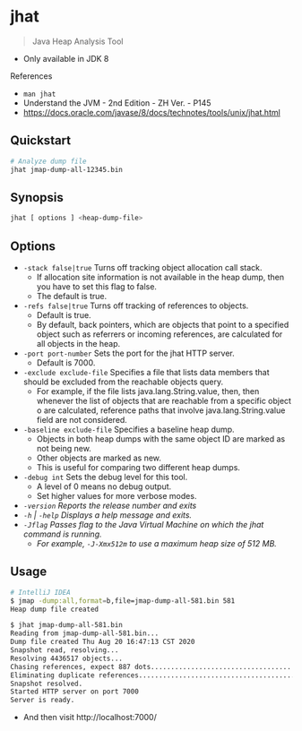 # jhat

> Java Heap Analysis Tool

- Only available in JDK 8

References

- `man jhat`
- Understand the JVM - 2nd Edition - ZH Ver. - P145
- https://docs.oracle.com/javase/8/docs/technotes/tools/unix/jhat.html

## Quickstart

```bash
# Analyze dump file
jhat jmap-dump-all-12345.bin
```

## Synopsis

```bash
jhat [ options ] <heap-dump-file>
```

## Options

- `-stack false|true` Turns off tracking object allocation call stack.
    - If allocation site information is not available in the heap dump, then you have to set this flag to false.
    - The default is true.
- `-refs false|true` Turns off tracking of references to objects.
    - Default is true.
    - By default, back pointers, which are objects that point to a specified object such as referrers or incoming references, are calculated for all objects in the heap.
- `-port port-number` Sets the port for the jhat HTTP server.
    - Default is 7000.
- `-exclude exclude-file` Specifies a file that lists data members that should be excluded from the reachable objects query.
    - For example, if the file lists java.lang.String.value, then, then whenever the list of objects that are reachable from a specific object o are calculated, reference paths that involve java.lang.String.value field are not considered.
- `-baseline exclude-file` Specifies a baseline heap dump.
    - Objects in both heap dumps with the same object ID are marked as not being new.
    - Other objects are marked as new.
    - This is useful for comparing two different heap dumps.
- `-debug int` Sets the debug level for this tool.
    - A level of 0 means no debug output.
    - Set higher values for more verbose modes.
- _`-version` Reports the release number and exits_
- _`-h` | `-help` Displays a help message and exits._
- _`-Jflag` Passes flag to the Java Virtual Machine on which the jhat command is running._
    - _For example, `-J-Xmx512m` to use a maximum heap size of 512 MB._

## Usage

```bash
# IntelliJ IDEA
$ jmap -dump:all,format=b,file=jmap-dump-all-581.bin 581
Heap dump file created

$ jhat jmap-dump-all-581.bin
Reading from jmap-dump-all-581.bin...
Dump file created Thu Aug 20 16:47:13 CST 2020
Snapshot read, resolving...
Resolving 4436517 objects...
Chasing references, expect 887 dots.......................................................................................................................................................................................................................................................................................................................................................................................................................................................................................................................................................................................................................................................................................................................................................................................................................................................................................................................
Eliminating duplicate references.......................................................................................................................................................................................................................................................................................................................................................................................................................................................................................................................................................................................................................................................................................................................................................................................................................................................................................................................
Snapshot resolved.
Started HTTP server on port 7000
Server is ready.
```

- And then visit http://localhost:7000/
